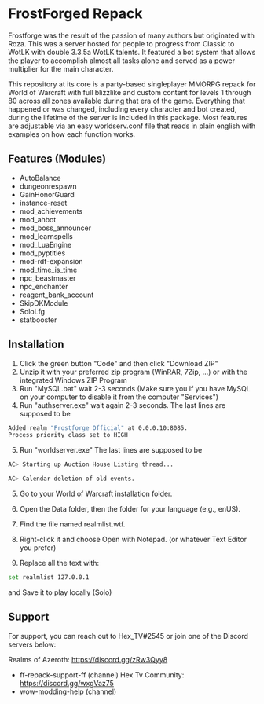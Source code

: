 
# FrostForged Repack

Frostforge was the result of the passion of many authors but originated with Roza. This was a server hosted for people to progress from Classic to WotLK with double 3.3.5a WotLK talents. It featured a bot system that allows the player to accomplish almost all tasks alone and served as a power multiplier for the main character.

This repository at its core is a party-based singleplayer MMORPG repack for World of Warcraft with full blizzlike and custom content for levels 1 through 80 across all zones available during that era of the game. Everything that happened or was changed, including every character and bot created, during the lifetime of the server is included in this package. Most features are adjustable via an easy worldserv.conf file that reads in plain english with examples on how each function works. 
## Features (Modules)

- AutoBalance
- dungeonrespawn
- GainHonorGuard
- instance-reset
- mod_achievements
- mod_ahbot
- mod_boss_announcer
- mod_learnspells
- mod_LuaEngine
- mod_pyptitles
- mod-rdf-expansion
- mod_time_is_time
- npc_beastmaster
- npc_enchanter
- reagent_bank_account
- SkipDKModule
- SoloLfg
- statbooster


## Installation

1. Click the green button "Code" and then click "Download ZIP"
2. Unzip it with your preferred zip program (WinRAR, 7Zip, ...) or with the integrated Windows ZIP Program
3. Run "MySQL.bat" wait 2-3 seconds (Make sure you if you have MySQL on your computer to disable it from the computer "Services")
4. Run "authserver.exe" wait again 2-3 seconds. The last lines are supposed to be

```bash
Added realm "Frostforge Official" at 0.0.0.10:8085.
Process priority class set to HIGH
```
5. Run "worldserver.exe" The last lines are supposed to be

```bash
AC> Starting up Auction House Listing thread...

AC> Calendar deletion of old events.
```
5. Go to your World of Warcraft installation folder.

6.  Open the Data folder, then the folder for your language (e.g., enUS).

7. Find the file named realmlist.wtf.

8. Right-click it and choose Open with Notepad. (or whatever Text Editor you prefer)

9. Replace all the text with:

```bash
set realmlist 127.0.0.1
```
and Save it to play locally (Solo)
## Support

For support, you can reach out to Hex_TV#2545 or join one of the Discord servers below:


Realms of Azeroth: https://discord.gg/zRw3Qyy8
- ff-repack-support-ff (channel)
Hex Tv Community: https://discord.gg/wxgVaz75
- wow-modding-help (channel)
